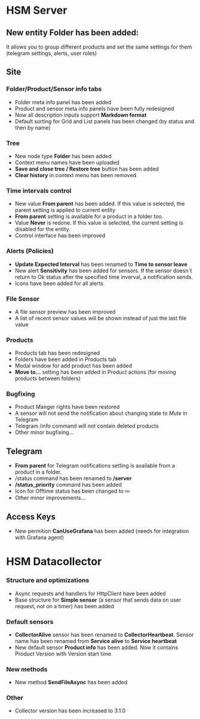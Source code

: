 # HSM Server

## New entity **Folder** has been added:
It allows you to group different products and set the same settings for them (telegram settings, alerts, user roles)

## Site

### Folder/Product/Sensor info tabs
* Folder meta info panel has been added
* Product and sensor meta info panels have been fully redesigned
* Now all description inputs support **Markdown format**
* Default sorting for Grid and List panels has been changed (by status and then by name)

### Tree
* New node type **Folder** has been added
* Context menu names have been uploaded
* **Save and close tree / Restore tree** button has been added
* **Clear history** in context menu has been removed

### Time intervals control
* New value **From parent** has been added. If this value is selected, the parent setting is applied to current entity
* **From parent** setting is available for a product in a folder too.
* Value **Never** is redone. If this value is selected, the current setting is disabled for the entity.
* Control interface has been improved

### Alerts (Policies)
* **Update Expected Interval** has been renamed to **Time to sensor leave**
* New alert **Sensitivity** has been added for sensors. If the sensor doesn`t return to Ok status after the specified time inverval, a notification sends.
* Icons have been added for all alerts

### File Sensor
* A file sensor preview has been improved
* A list of recent sensor values will be shown instead of just the last file value

### Products
* Products tab has been redesigned
* Folders have been added in Products tab
* Modal window for add product has been added
* **Move to...** setting has been added in Product actions (for moving products between folders)

### Bugfixing
* Product Manger rights have been restored
* A sensor will not send the notification about changing state to *Mute* in Telegram
* Telegram /info command will not contain deleted products
* Other minor bugfixing...

## Telegram

* **From parent** for Telegram notifications setting is available from a product in a folder.
* /status command has been renamed to **/server**
* **/status_priority** command has been added
* Icon for Offtime status has been changed to 💤
* Other minor improvements...

## Access Keys
* New permition **CanUseGrafana** has been added (needs for integration with Grafana agent)

# HSM Datacollector

### Structure and optimizations
* Async requests and handlers for HttpClient have been added
* Base structure for **Simple sensor** (a sensor that sends data on user request, not on a timer) has been added

### Default sensors
* **CollectorAlive** sensor has been renamed to **CollectorHeartbeat**. Sensor name has been renamed from **Service alive** to **Service heartbeat**
* New default sensor **Product info** has been added. Now it contains Product Version with Version start time

### New methods
* New method **SendFileAsync** has been added

### Other
* Collector version has been increased to 3.1.0